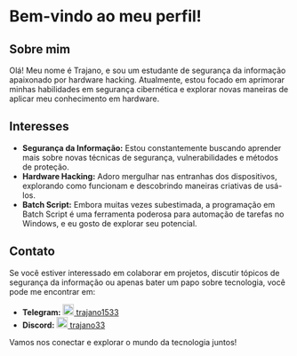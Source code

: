 # Bem-vindo ao meu perfil!

## Sobre mim
Olá! Meu nome é Trajano, e sou um estudante de segurança da informação apaixonado por hardware hacking. Atualmente, estou focado em aprimorar minhas habilidades em segurança cibernética e explorar novas maneiras de aplicar meu conhecimento em hardware.

## Interesses
- **Segurança da Informação:** Estou constantemente buscando aprender mais sobre novas técnicas de segurança, vulnerabilidades e métodos de proteção.
- **Hardware Hacking:** Adoro mergulhar nas entranhas dos dispositivos, explorando como funcionam e descobrindo maneiras criativas de usá-los.
- **Batch Script:** Embora muitas vezes subestimada, a programação em Batch Script é uma ferramenta poderosa para automação de tarefas no Windows, e eu gosto de explorar seu potencial.

## Contato
Se você estiver interessado em colaborar em projetos, discutir tópicos de segurança da informação ou apenas bater um papo sobre tecnologia, você pode me encontrar em:
- **Telegram:** [<img src="https://upload.wikimedia.org/wikipedia/commons/thumb/8/82/Telegram_logo.svg/512px-Telegram_logo.svg.png" alt="Telegram" width="20"/> trajano1533](https://t.me/trajano1533)
- **Discord:** [<img src="https://simpleicons.org/icons/discord.svg" alt="Discord" width="20"/> trajano33](#)

Vamos nos conectar e explorar o mundo da tecnologia juntos!
